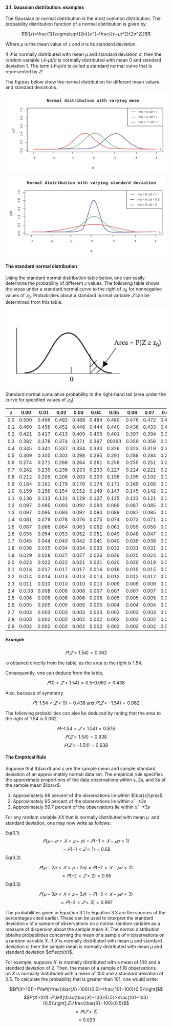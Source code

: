 #### 3.1. Gaussian distribution: examples

The Gaussian or normal distribution is the most common distribution. The probability distribution function of a normal distribution is given by:

$$𝑓(𝑥)=\frac{1}{\sigma\sqrt{2𝜋}}e^{−\frac{(𝑥−𝜇)^2}{2𝜎^2}}$$

Where $μ$ is the mean value of $𝑥$ and $σ$ is its standard deviation.

If $𝑋$ is normally distributed with mean $μ$ and standard deviation $σ$, then the random variable $(𝑋–μ)/σ$ is normally distributed with mean 0 and standard deviation 1. The term $(𝑋–μ)/σ$ is called a standard normal curve that is represented by $𝑍$.

The figures below show the normal distribution for different mean values and standard deviations.

![](../public/5a136f3f9aa95ae43f1a9ad54c3de9ed.png)

![](../public/89645d3bd1954cae690a039321aa5cea.png)

#### The standard normal distribution

Using the standard normal distribution table below, one can easily determine the probability of different $𝑧$ values. The following table shows the areas under a standard normal curve to the right of $𝑧_0$ for nonnegative values of $𝑧_0$. Probabilities about a standard normal variable $𝑍$ can be determined from this table.

![](../public/d29b8fcc7101d13265234c13c02aeca0.png)

Standard normal cumulative probability in the right-hand tail (area under the curve for specified values of $𝑧_0$) 

|z|0.00|0.01|0.02|0.03|0.04|0.05|0.06|0.07|0.08|0.09|
|---|---|---|---|---|---|---|---|---|---|---|
|0.0|0.500|0.496|0.492|0.488|0.484|0.480|0.476|0.472|0.468|0.464|
|0.1|0.460|0.456|0.452|0.448|0.444|0.440|0.436|0.433|0.429|0.425|
|0.2|0.421|0.417|0.413|0.409|0.405|0.401|0.397|0.394|0.390|0.386|
|0.3|0.382|0.378|0.374|0.371|0.367|00363|0.359|0.356|0.352|0.348|
|0.4|0.345|0.341|0.337|0.334|0.330|0.326|0.323|0.319|0.316|0.132|
|0.5|0.309|0.305|0.302|0.298|0.295|0.291|0.288|0.284|0.281|0.278|
|0.6|0.274|0.271|0.268|0.264|0.261|0.258|0.255|0.251|0.248|0.245|
|0.7|0.242|0.239|0.236|0.233|0.230|0.227|0.224|0.221|0.218|0.215|
|0.8|0.212|0.209|0.206|0.203|0.200|0.198|0.195|0.192|0.189|0.187|
|0.9|0.184|0.181|0.179|0.176|0.174|0.171|0.169|0.166|0.164|0.161|
|1.0|0.159|0.156|0.154|0.152|0.149|0.147|0.145|0.142|0.140|0.138|
|1.1|0.136|0.133|0.131|0.129|0.127|0.125|0.123|0.121|0.119|0.117|
|1.2|0.097|0.095|0.093|0.092|0.090|0.089|0.087|0.085|0.084|0.082|
|1.3|0.097|0.095|0.093|0.092|0.090|0.089|0.087|0.085|0.084|0.082|
|1.4|0.081|0.079|0.078|0.076|0.075|0.074|0.072|0.071|0.069|0.068|
|1.5|0.067|0.066|0.064|0.063|0.062|0.061|0.059|0.058|0.057|0.056|
|1.6|0.055|0.054|0.053|0.052|0.051|0.049|0.048|0.047|0.046|0.046|
|1.7|0.045|0.044|0.043|0.042|0.041|0.040|0.039|0.038|0.038|0.037|
|1.8|0.036|0.035|0.034|0.034|0.033|0.032|0.031|0.031|0.030|0.029|
|1.9|0.029|0.028|0.027|0.027|0.026|0.026|0.025|0.024|0.024|0.023|
|2.0|0.023|0.022|0.022|0.021|0.021|0.020|0.020|0.019|0.019|0.018|
|2.1|0.018|0.017|0.017|0.017|0.016|0.016|0.015|0.015|0.015|0.014|
|2.2|0.014|0.014|0.013|0.013|0.013|0.012|0.012|0.012|0.011|0.011|
|2.3|0.011|0.010|0.010|0.010|0.010|0.009|0.009|0.009|0.009|0.008|
|2.4|0.0.08|0.008|0.008|0.008|0.007|0.007|0.007|0.007|0.007|0.006|
|2.5|0.006|0.006|0.006|0.006|0.006|0.005|0.005|0.005|0.005|0.005|
|2.6|0.005|0.005|0.005|0.005|0.005|0.004|0.004|0.004|0.004|0.004|
|2.7|0.003|0.003|0.003|0.003|0.003|0.003|0.003|0.003|0.003|0.003|
|2.8|0.003|0.002|0.002|0.002|0.002|0.002|0.002|0.002|0.002|0.002|
|2.9|0.002|0.002|0.002|0.002|0.002|0.002|0.002|0.002|0.002|0.002|

##### Example

$$𝑃(𝑍>1.54)=0.062$$

is obtained directly from the table, as the area to the right is 1.54.

Consequently, one can deduce from the table,  

$$𝑃(0<𝑍<1.54)=0.5–0.062=0.438$$

Also, because of symmetry

$$𝑃(–1.54<𝑍<0)=0.438 \text{ 𝑎𝑛𝑑  } 𝑃(𝑍<–1.54)=0.062$$

The following probabilities can also be deduced by noting that the area to the right of 1.54 is 0.062. 

$$𝑃(–1.54<𝑍<1.54)=0.876$$
$$𝑃(𝑍<1.54)=0.938$$
$$𝑃(𝑍>–1.54)=0.938$$

#### The Empirical Rule

Suppose that $\bar𝑥$ and $s$ are the sample mean and sample standard deviation of an approximately normal data set. The empirical rule specifies the approximate proportions of the data observations within s, 2s, and 3s of the sample mean $\bar𝑥$.

1. Approximately 68 percent of the observations lie within $\bar{𝑥}\pm𝑠$
2. Approximately 95 percent of the observations lie within 𝑥¯  ±2𝑠
3. Approximately 99.7 percent of the observations lie within 𝑥¯  ±3𝑠

For any random variable 𝑋𝑋 that is normally distributed with mean μ  and standard deviation, one may now write as follows:

Eq(3.1)
$$𝑃(𝜇−𝜎<𝑋<𝜇+𝜎)=𝑃(−1<𝑋−𝜇𝜎<1)$$$$=𝑃(−1<𝑍<1)=0.68$$
Eq(3.2)

$$𝑃(𝜇−2𝜎<𝑋<𝜇+2𝜎)=𝑃(−2<𝑋−𝜇𝜎<2)$$$$=𝑃(−2<𝑍<2)=0.95   $$
Eq(3.3)

$$𝑃(𝜇−3𝜎<𝑋<𝜇+3𝜎)=𝑃(−3<𝑋−𝜇𝜎<3)$$$$=𝑃(−3<𝑍<3)=0.997$$

The probabilities given in Equation 3.1 to Equation 3.3 are the sources of the percentages cited earlier. These can be used to interpret the standard deviation 𝑠 of a sample of observations on a normal random variable as a measure of dispersion about the sample mean 𝑋. The normal distribution obtains probabilities concerning the mean of a sample of 𝑛 observations on a random variable 𝑋. If 𝑋 is normally distributed with mean μ and standard deviation σ, then the sample mean is normally distributed with mean μ and standard deviation $𝜎/\sqrt{𝑛}$. 

For example, suppose 𝑋  is normally distributed with a mean of 100 and a standard deviation of 2. Then, the mean of a sample of 16 observations on 𝑋 is normally distributed with a mean of 100 and a standard deviation of 0.5. To calculate the probability that is greater than 101, one would write:

$$𝑃(𝑋>101)=𝑃\left[\frac{\bar{𝑋}−100}{0.5}>\frac{101−100}{0.5}\right]$$
$$𝑃(𝑋>101)=𝑃\left[\frac{\bar{𝑋}−100}{0.5}>\frac{101−100}{0.5}\right];𝑍=\frac{\bar{𝑋}−100}{0.5}$$
$$=𝑃(𝑍>2)$$
$$=0.023$$